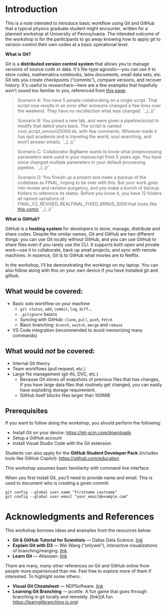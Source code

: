 # Introduction

This is a note intended to introduce basic workflow using Git and GitHub that a typical physics graduate student might encounter, written for a planned workshop at University of Pennsylvania. The intended outcome of the workshop is for the participants to go away knowing how to apply git to version-control their own codes at a basic operational level.

**What is Git?**

Git is a **distributed version control system** that allows you to manage versions of source code or data. It's file-type agnostic—you can use it to store codes, mathematica notebooks, latex documents, small data sets, etc. Git lets you create checkpoints (“commits”), compare versions, and recover history. It's useful to researchers—here are a few examples that hopefully won't sound too familiar to you, referenced from [this page](https://gitbookdown.dallasdatascience.com/index.html#why-is-git-important-for-scientists).

>Scenario A: You have 5 people collaborating on a single script. That script now results in an error after someone changed a few lines over the weekend. They have no recollection what was changed. ¯\_(._.)_/¯
>
>Scenario B: You joined a new lab, and were given a pipeline/script to modify that dated years back. The script is named cool_script_version25000.sh, with few comments. Whoever made it has quit academia and is traveling the world, soul searching, and won’t answer emails. ¯\_(._.)_/¯
>
>Scenario C: Collaborator BigName wants to know what preprocessing parameters were used in your manuscript from 5 years ago. You have since changed multiple parameters in your default processing pipeline. ¯\_(._.)_/¯
>
>Scenario D: You finsish up a project and make a backup of the codebase as FINAL, hoping to be over with this. But your work goes into review and revision purgatory, and you make a bunch of backup folders to reference its states. Before you know it, you have 12 folders all named variations of FINAL_V2_REVISED_REALFINAL_FIXED_MINUS_SIGN that looks like [this comic](https://phdcomics.com/comics/archive/phd101212s.gif) ¯\_(._.)_/¯

**What is GitHub?**

GitHub is a **hosting system** for developers to store, manage, distribute and share codes. Despite the similar names, Git and GitHub are two different things: you can use Git locally without GitHub, and you can use GitHub to share files even if you rarely use the CLI. It supports both open and private work—use it to collaborate, back up small projects, and sync with remote machines. In essence, Git is to GitHub what movies are to Netflix.

In the workshop, I'll be demonstrating the workings on my laptop. You can also follow along with this on your own device if you have installed git and github.
## What would be covered:

- Basic solo workflow on your machine  
	- `git status`, `add`, `commit`, `log`, `diff`...
	- `.gitignore` basics
	- Syncing with GitHub: `clone`, `pull`, `push`, `fetch`
 	- Basic branching: `branch`, `switch`, `merge` and `rebase`
- VS Code integration (recommended to avoid memorizing many commands)

## What would *not* be covered:

- Internal Git theory
- Team workflows (pull request, etc.)
- Large file management  (git-lfs, DVC, etc.)
	- Because Git stores *all* snapshots of previous files that has changes, if you have large data files that routinely get changed, you can easily have exploding storage requirement.
	- GitHub itself blocks files larger than 100MiB

## Prerequisites

If you want to follow along the workshop, you should perform the following:

- Install Git on your device: https://git-scm.com/downloads
- Setup a GitHub account
- Install Visual Studio Code with the Git extension

Students can also apply for the **GitHub Student Developer Pack** (includes tools like GitHub Copilot): https://github.com/education

This workshop assumes basic familiarity with command line interface


When you first install Git, you'll need to provide name and email. This is used to document who is creating a given commit:

```
git config --global user.name "Firstname Lastname" 
git config --global user.email "your_email@example.com"
```

# Acknowledgments and References

This workshop borrows ideas and examples from the resources below:

- **Git & GitHub Tutorial for Scientists** — Dallas Data Science. [link](https://gitbookdown.dallasdatascience.com/)
- **Explain Git with D3** — Wei Wang (“onlywei”), interactive visualizations of branching/merging. [link](https://onlywei.github.io/explain-git-with-d3/)
- **Learn Git** — Atlassian.  [link](https://www.atlassian.com/git/tutorials/learn-git-with-bitbucket-cloud)

There are many, _many_ other references on Git and GitHub online from people more experienced than me. Feel free to explore more of them if interested. To highlight some others:

- **Visual Git Cheatsheet** — NDPSoftware. [link](http://ndpsoftware.com/git-cheatsheet.html#loc=local_repo)
- **Learning Git Branching** — pcottle. A fun game that goes through branching in git locally and remotely. [link](A fun https://learngitbranching.js.org)
